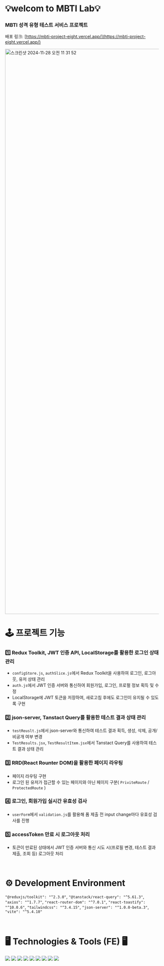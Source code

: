 # 💡welcom to MBTI Lab💡

### MBTI 성격 유형 테스트 서비스 프로젝트
배포 링크: [https://mbti-project-eight.vercel.app/](https://mbti-project-eight.vercel.app/)

<img width="1847" alt="스크린샷 2024-11-28 오전 11 31 52" src="https://github.com/user-attachments/assets/1bc3ac2c-e5f6-4b00-871c-001fc31192e3">

<br/>

# 🕹️ 프로젝트 기능
### 1️⃣ Redux Toolkit, JWT 인증 API, LocalStorage를 활용한 로그인 상태 관리
- `configStore.js`, `authSlice.js`에서 Redux Toolkit을 사용하여 로그인, 로그아웃, 유저 상태 관리
- `auth.js`에서 JWT 인증 서버와 통신하여 회원가입, 로그인, 프로펄 정보 획득 및 수정
- LocalStorage에 JWT 토큰을 저장하여, 새로고침 후에도 로그인이 유지될 수 있도록 구현

### 2️⃣ json-server, Tanstact Query를 활용한 테스트 결과 상태 관리
- `testReuslt.js`에서 json-server와 통신하여 테스트 결과 획득, 생성, 삭제, 공개/비공개 여부 변경
- `TestResults.jsx`, `TestResultItem.jsx`에서 Tanstact Query를 사용하여 테스트 결과 상태 관리

### 3️⃣ RRD(React Rounter DOM)을 활용한 페이지 라우팅
- 페이지 라우팅 구현
- 로그인 된 유저가 접근할 수 있는 페이지와 아닌 페이지 구분( `PriviteRoute` / `ProtectedRoute` )

### 4️⃣ 로그인, 회원가입 실시간 유효성 검사
- `userForm`에서 `validation.js`를 활용해 폼 제출 전 input change마다 유효성 검사를 진행

### 5️⃣ accessToken 만료 시 로그아웃 처리
- 토큰이 만료된 상태에서 JWT 인증 서버와 통신 시도 시(프로필 변경, 테스트 결과 제출, 조회 등) 로그아웃 처리


<br />

# ⚙️ Development Environment
`"@reduxjs/toolkit": "^2.3.0"`, `"@tanstack/react-query": "^5.61.3"`, `"axios": "^1.7.7"`, `"react-router-dom": "^7.0.1"`, `"react-toastify": "^10.0.6"`, `"tailwindcss": "^3.4.15"`, `"json-server": "^1.0.0-beta.3"`, `"vite": "^5.4.10"`

<br/>

# 🖥️ Technologies & Tools (FE) 🖥️
<div>
<img src="https://img.shields.io/badge/Javascript-F7DF1E?style=flat&logo=Javascript&logoColor=white" />
<img src="https://img.shields.io/badge/React-61DAFB?style=flat&logo=React&logoColor=white" />
<img src="https://img.shields.io/badge/Tailwindcss-06B6D4?style=flat&logo=Tailwindcss&logoColor=white" />
<img src="https://img.shields.io/badge/Vercel-000000?style=flat-square&logo=Vercel&logoColor=white"/>
<img src="https://img.shields.io/badge/Git-F05032?style=flat-square&logo=git&logoColor=white"/>
<img src="https://img.shields.io/badge/Github-181717?style=flat-square&logo=github&logoColor=white"/>
<img src="https://img.shields.io/badge/Notion-000000?style=flat-square&logo=Notion&logoColor=white"/>
<img src="https://img.shields.io/badge/Slack-4A154B?style=flat-square&logo=Slack&logoColor=white"/>
<img src="https://img.shields.io/badge/Figma-F24E1E?style=flat-square&logo=Figma&logoColor=white"/>
</div>
